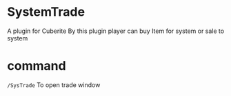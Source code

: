 # SystemTrade
A plugin for Cuberite 
By this plugin player can buy Item for system or sale to system
# command
`/SysTrade` To open trade window  
